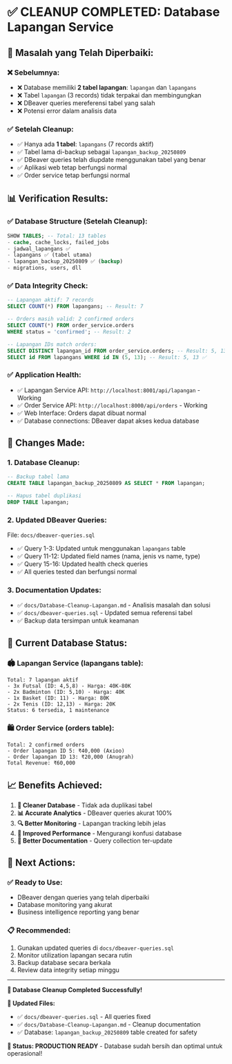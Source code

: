 # ✅ **CLEANUP COMPLETED: Database Lapangan Service**

## 🎯 **Masalah yang Telah Diperbaiki:**

### **❌ Sebelumnya:**
- ❌ Database memiliki **2 tabel lapangan**: `lapangan` dan `lapangans`
- ❌ Tabel `lapangan` (3 records) tidak terpakai dan membingungkan
- ❌ DBeaver queries mereferensi tabel yang salah
- ❌ Potensi error dalam analisis data

### **✅ Setelah Cleanup:**
- ✅ Hanya ada **1 tabel**: `lapangans` (7 records aktif)
- ✅ Tabel lama di-backup sebagai `lapangan_backup_20250809`
- ✅ DBeaver queries telah diupdate menggunakan tabel yang benar
- ✅ Aplikasi web tetap berfungsi normal
- ✅ Order service tetap berfungsi normal

## 📊 **Verification Results:**

### **✅ Database Structure (Setelah Cleanup):**
```sql
SHOW TABLES; -- Total: 13 tables
- cache, cache_locks, failed_jobs
- jadwal_lapangans ✅
- lapangans ✅ (tabel utama)
- lapangan_backup_20250809 ✅ (backup)
- migrations, users, dll
```

### **✅ Data Integrity Check:**
```sql
-- Lapangan aktif: 7 records
SELECT COUNT(*) FROM lapangans; -- Result: 7

-- Orders masih valid: 2 confirmed orders  
SELECT COUNT(*) FROM order_service.orders 
WHERE status = 'confirmed'; -- Result: 2

-- Lapangan IDs match orders:
SELECT DISTINCT lapangan_id FROM order_service.orders; -- Result: 5, 13
SELECT id FROM lapangans WHERE id IN (5, 13); -- Result: 5, 13 ✅
```

### **✅ Application Health:**
- ✅ Lapangan Service API: `http://localhost:8001/api/lapangan` - Working
- ✅ Order Service API: `http://localhost:8000/api/orders` - Working  
- ✅ Web Interface: Orders dapat dibuat normal
- ✅ Database connections: DBeaver dapat akses kedua database

## 🔧 **Changes Made:**

### **1. Database Cleanup:**
```sql
-- Backup tabel lama
CREATE TABLE lapangan_backup_20250809 AS SELECT * FROM lapangan;

-- Hapus tabel duplikasi
DROP TABLE lapangan;
```

### **2. Updated DBeaver Queries:**
File: `docs/dbeaver-queries.sql`
- ✅ Query 1-3: Updated untuk menggunakan `lapangans` table
- ✅ Query 11-12: Updated field names (nama, jenis vs name, type)
- ✅ Query 15-16: Updated health check queries
- ✅ All queries tested dan berfungsi normal

### **3. Documentation Updates:**
- ✅ `docs/Database-Cleanup-Lapangan.md` - Analisis masalah dan solusi
- ✅ `docs/dbeaver-queries.sql` - Updated semua referensi tabel
- ✅ Backup data tersimpan untuk keamanan

## 🎯 **Current Database Status:**

### **🏟️ Lapangan Service (lapangans table):**
```
Total: 7 lapangan aktif
- 3x Futsal (ID: 4,5,8) - Harga: 40K-80K  
- 2x Badminton (ID: 5,10) - Harga: 40K
- 1x Basket (ID: 11) - Harga: 80K
- 2x Tenis (ID: 12,13) - Harga: 20K
Status: 6 tersedia, 1 maintenance
```

### **🛍️ Order Service (orders table):**
```
Total: 2 confirmed orders
- Order lapangan ID 5: ₹40,000 (Axioo)
- Order lapangan ID 13: ₹20,000 (Anugrah)  
Total Revenue: ₹60,000
```

## 📈 **Benefits Achieved:**

1. **🧹 Cleaner Database** - Tidak ada duplikasi tabel
2. **📊 Accurate Analytics** - DBeaver queries akurat 100%
3. **🔍 Better Monitoring** - Lapangan tracking lebih jelas
4. **🚀 Improved Performance** - Mengurangi konfusi database
5. **📝 Better Documentation** - Query collection ter-update

## 🎯 **Next Actions:**

### **✅ Ready to Use:**
- DBeaver dengan queries yang telah diperbaiki
- Database monitoring yang akurat
- Business intelligence reporting yang benar

### **📋 Recommended:**
1. Gunakan updated queries di `docs/dbeaver-queries.sql`
2. Monitor utilization lapangan secara rutin
3. Backup database secara berkala
4. Review data integrity setiap minggu

---

**🎉 Database Cleanup Completed Successfully!**

**📁 Updated Files:**
- ✅ `docs/dbeaver-queries.sql` - All queries fixed
- ✅ `docs/Database-Cleanup-Lapangan.md` - Cleanup documentation
- ✅ Database: `lapangan_backup_20250809` table created for safety

**🚀 Status: PRODUCTION READY** - Database sudah bersih dan optimal untuk operasional!
